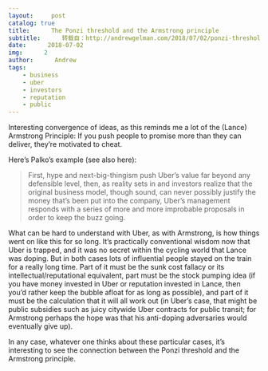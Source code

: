 ```yaml
---
layout:     post
catalog: true
title:      The Ponzi threshold and the Armstrong principle
subtitle:      转载自：http://andrewgelman.com/2018/07/02/ponzi-threshold-armstrong-principle/
date:      2018-07-02
img:      2
author:      Andrew
tags:
    - business
    - uber
    - investors
    - reputation
    - public
---
```


Interesting convergence of ideas, as this reminds me a lot of the (Lance) Armstrong Principle: If you push people to promise more than they can deliver, they’re motivated to cheat.

Here’s Palko’s example (see also here):

> First, hype and next-big-thingism push Uber’s value far beyond any defensible level, then, as reality sets in and investors realize that the original business model, though sound, can never possibly justify the money that’s been put into the company, Uber’s management responds with a series of more and more improbable proposals in order to keep the buzz going.

What can be hard to understand with Uber, as with Armstrong, is how things went on like this for so long. It’s practically conventional wisdom now that Uber is trapped, and it was no secret within the cycling world that Lance was doping. But in both cases lots of influential people stayed on the train for a really long time. Part of it must be the sunk cost fallacy or its intellectual/reputational equivalent, part must be the stock pumping idea (if you have money invested in Uber or reputation invested in Lance, then you’d rather keep the bubble afloat for as long as possible), and part of it must be the calculation that it will all work out (in Uber’s case, that might be public subsidies such as juicy citywide Uber contracts for public transit; for Armstrong perhaps the hope was that his anti-doping adversaries would eventually give up).

In any case, whatever one thinks about these particular cases, it’s interesting to see the connection between the Ponzi threshold and the Armstrong principle.



